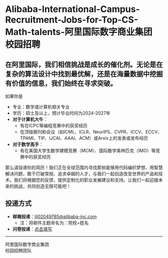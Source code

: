 # Alibaba-International-Campus-Recruitment-Jobs-for-Top-CS-Math-talents-阿里国际数字商业集团 校园招聘
## 在阿里国际，我们相信挑战是成长的催化剂。无论是在复杂的算法设计中找到最优解，还是在海量数据中挖掘有价值的信息，我们始终在寻求突破。

如果你是

- 专业：数学或计算机相关专业
- 学历：硕士及以上，预计毕业时间为2024-2027年
- **对于计算机大牛**：
  - 有在ICPC等编程竞赛中的获奖经历
  - 在顶级期刊和会议（如ICML、ICLR、NeurIPS、CVPR、ICCV、ECCV、TPAMI、TIP、IJCAI、AAAI、ACM）或Arxiv上的发表或发布经历
- **对于数学高手**：
  - 有在美国大学生数学建模竞赛（MCM）、国际数学奥林匹克（IMO）等竞赛中的获奖经历

那么请投递你的简历！我们正在全球范围内寻找那些能够用代码编织梦想、用智慧解决问题，敢于打破常规、追求卓越的人才，与我们一起创造改变世界的产品和技术。我们将根据您的反馈，提供定制化的职业发展建议和支持。让我们一起迎接未来的挑战，共同创造无限可能吧！

## 投递方式

- **邮箱投递**：ljl02049785@alibaba-inc.com
  - 注：将邮件主题命名为：院校+姓名
- **问卷投递**：[点击填写](https://www.wjx.cn/vm/wQOLf1g.aspx#)

---

阿里国际数字商业集团  
校园招聘团队
